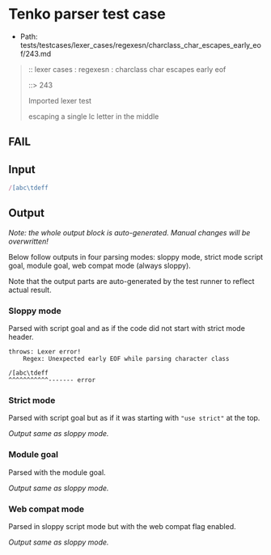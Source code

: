 # Tenko parser test case

- Path: tests/testcases/lexer_cases/regexesn/charclass_char_escapes_early_eof/243.md

> :: lexer cases : regexesn : charclass char escapes early eof
>
> ::> 243
>
> Imported lexer test
>
> escaping a single lc letter in the middle

## FAIL

## Input

`````js
/[abc\tdeff
`````

## Output

_Note: the whole output block is auto-generated. Manual changes will be overwritten!_

Below follow outputs in four parsing modes: sloppy mode, strict mode script goal, module goal, web compat mode (always sloppy).

Note that the output parts are auto-generated by the test runner to reflect actual result.

### Sloppy mode

Parsed with script goal and as if the code did not start with strict mode header.

`````
throws: Lexer error!
    Regex: Unexpected early EOF while parsing character class

/[abc\tdeff
^^^^^^^^^^^------- error
`````

### Strict mode

Parsed with script goal but as if it was starting with `"use strict"` at the top.

_Output same as sloppy mode._

### Module goal

Parsed with the module goal.

_Output same as sloppy mode._

### Web compat mode

Parsed in sloppy script mode but with the web compat flag enabled.

_Output same as sloppy mode._
